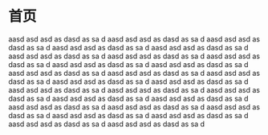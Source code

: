 # 首页

aasd asd asd as dasd as sa d
aasd asd asd as dasd as sa d
aasd asd asd as dasd as sa d
aasd asd asd as dasd as sa d
aasd asd asd as dasd as sa d
aasd asd asd as dasd as sa d
aasd asd asd as dasd as sa d
aasd asd asd as dasd as sa d
aasd asd asd as dasd as sa d
aasd asd asd as dasd as sa d
aasd asd asd as dasd as sa d
aasd asd asd as dasd as sa d
aasd asd asd as dasd as sa d
aasd asd asd as dasd as sa d
aasd asd asd as dasd as sa d
aasd asd asd as dasd as sa d
aasd asd asd as dasd as sa d
aasd asd asd as dasd as sa d
aasd asd asd as dasd as sa d
aasd asd asd as dasd as sa d
aasd asd asd as dasd as sa d
aasd asd asd as dasd as sa d
aasd asd asd as dasd as sa d
aasd asd asd as dasd as sa d
aasd asd asd as dasd as sa d
aasd asd asd as dasd as sa d
aasd asd asd as dasd as sa d
